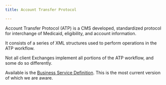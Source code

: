 ```yaml
---
title: Account Transfer Protocol

---
```


Account Transfer Protocol (ATP) is a CMS developed, standardized protocol for interchange of Medicaid, eligibility, and account information.

It consists of a series of XML structures used to perform operations in the ATP workflow.

Not all client Exchanges implement all portions of the ATP workflow, and some do so differently.

Available is the [Business Service Definition](../../atp/acct-trnsfr-bsns-serv-def.pdf).  This is the most current version of which we are aware.
